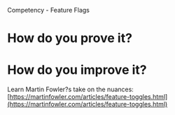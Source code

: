 Competency - Feature Flags

# How do you prove it?

# How do you improve it?

Learn Martin Fowler?s take on the nuances: [https://martinfowler.com/articles/feature-toggles.html](https://martinfowler.com/articles/feature-toggles.html)

